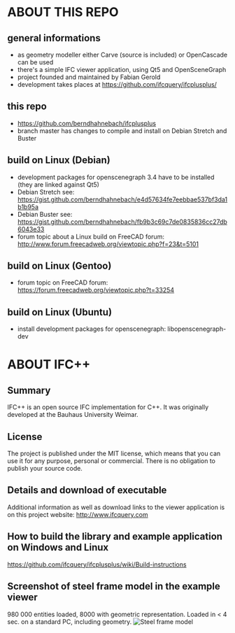 ABOUT THIS REPO
===



general informations
---

* as geometry modeller either Carve (source is included) or OpenCascade can be used
* there's a simple IFC viewer application, using Qt5 and OpenSceneGraph
* project founded and maintained by Fabian Gerold
* development takes places at https://github.com/ifcquery/ifcplusplus/



this repo
---
* https://github.com/berndhahnebach/ifcplusplus
* branch master has changes to compile and install on Debian Stretch and Buster



build on Linux (Debian)
---
* development packages for openscenegraph 3.4 have to be installed (they are linked against Qt5)
* Debian Stretch see: https://gist.github.com/berndhahnebach/e4d57634fe7eebbae537bf3da1b1b95a
* Debian Buster see: https://gist.github.com/berndhahnebach/fb9b3c69c7de0835836cc27db6043e33
* forum topic about a Linux build on FreeCAD forum: http://www.forum.freecadweb.org/viewtopic.php?f=23&t=5101



build on Linux (Gentoo)
---
* forum topic on FreeCAD forum: https://forum.freecadweb.org/viewtopic.php?t=33254

build on Linux (Ubuntu)
---
* install development packages for openscenegraph: libopenscenegraph-dev


ABOUT IFC++
=============
## Summary
IFC++ is an open source IFC implementation for C++. It was originally developed at the Bauhaus University Weimar.

## License
The project is published under the MIT license, which means that you can use it for any purpose, personal or commercial. There is no obligation to publish your source code.

## Details and download of executable
Additional information as well as download links to the viewer application is on this project website: http://www.ifcquery.com

## How to build the library and example application on Windows and Linux
https://github.com/ifcquery/ifcplusplus/wiki/Build-instructions


## Screenshot of steel frame model in the example viewer
 980 000 entities loaded, 8000 with geometric representation. Loaded in < 4 sec. on a standard PC, including geometry.
 ![Steel frame model](http://www.ifcquery.com/img/Building-model-steel-frame-2018-02-05.png)


